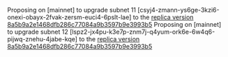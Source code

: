 Proposing on [mainnet] to upgrade subnet 11 [csyj4-zmann-ys6ge-3kzi6-onexi-obayx-2fvak-zersm-euci4-6pslt-lae] to the [replica version 8a5b9a2e1468dfb286c77084a9b3597b9e3993b5](https://github.com/dfinity/ic/commit/35dd8f93dec82662ed4df35664a9c0be6dbf203a)
Proposing on [mainnet] to upgrade subnet 12 [lspz2-jx4pu-k3e7p-znm7j-q4yum-ork6e-6w4q6-pijwq-znehu-4jabe-kqe] to the [replica version 8a5b9a2e1468dfb286c77084a9b3597b9e3993b5](https://github.com/dfinity/ic/commit/35dd8f93dec82662ed4df35664a9c0be6dbf203a)
